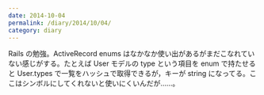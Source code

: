 ```yaml
---
date: 2014-10-04
permalink: /diary/2014/10/04/
category: diary
---
```


Rails の勉強。ActiveRecord enums はなかなか使い出があるがまだこなれていない感じがする。たとえば User モデルの type という項目を enum で持たせると User.types で一覧をハッシュで取得できるが，キーが string になってる。ここはシンボルにしてくれないと使いにくいんだが……。